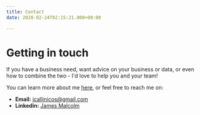 ```yaml
---
title: Contact
date: 2020-02-24T02:15:21.000+00:00

---
```


# Getting in touch

If you have a business need, want advice on your business or data, or even how to combine the two - I'd love to help you and your team!

You can learn more about me [here](/about), or feel free to reach me on:

* __Email:__ [jcallinicos@gmail.com](mailto:jcallinicos@gmail.com)
* __Linkedin:__ [James Malcolm](https://www.linkedin.com/in/malcolmjames/)
